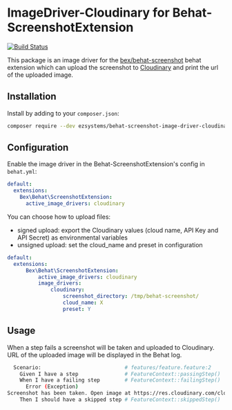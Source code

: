 ImageDriver-Cloudinary for Behat-ScreenshotExtension
=========================

[![Build Status](https://travis-ci.org/ezsystems/behat-screenshot-image-driver-cloudinary.svg?branch=master)](https://travis-ci.org/mnocon/behat-screenshot-image-driver-cloudinary)

This package is an image driver for the [bex/behat-screenshot](https://github.com/elvetemedve/behat-screenshot) behat extension which can upload the screenshot to [Cloudinary](http://cloudinary.com) and print the url of the uploaded image.

Installation
------------

Install by adding to your `composer.json`:

```bash
composer require --dev ezsystems/behat-screenshot-image-driver-cloudinary
```

Configuration
-------------

Enable the image driver in the Behat-ScreenshotExtension's config in `behat.yml`:

```yml
default:
  extensions:
    Bex\Behat\ScreenshotExtension:
      active_image_drivers: cloudinary
```

You can choose how to upload files:
- signed upload: export the Cloudinary values (cloud name, API Key and API Secret) as environmental variables
- unsigned upload: set the cloud_name and preset in configuration

```yml
default:
  extensions:
      Bex\Behat\ScreenshotExtension:
          active_image_drivers: cloudinary
          image_drivers:
              cloudinary:
                  screenshot_directory: /tmp/behat-screenshot/
                  cloud_name: X
                  preset: Y
```

Usage
-----

When a step fails a screenshot will be taken and uploaded to Cloudinary. URL of the uploaded image will be displayed in the Behat log.

```bash
  Scenario:                           # features/feature.feature:2
    Given I have a step               # FeatureContext::passingStep()
    When I have a failing step        # FeatureContext::failingStep()
      Error (Exception)
Screenshot has been taken. Open image at https://res.cloudinary.com/cloud_name/image/upload/IMAGE_LINK.png
    Then I should have a skipped step # FeatureContext::skippedStep()
```
